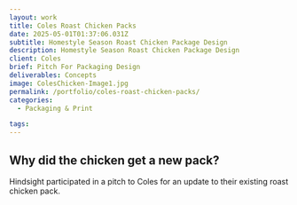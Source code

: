 ```yaml
---
layout: work
title: Coles Roast Chicken Packs
date: 2025-05-01T01:37:06.031Z
subtitle: Homestyle Season Roast Chicken Package Design
description: Homestyle Season Roast Chicken Package Design
client: Coles
brief: Pitch For Packaging Design
deliverables: Concepts
image: ColesChicken-Image1.jpg
permalink: /portfolio/coles-roast-chicken-packs/
categories:
  - Packaging & Print

tags:
---
```


## Why did the chicken get a new pack?

Hindsight participated in a pitch to Coles for an update to their existing roast chicken pack.
